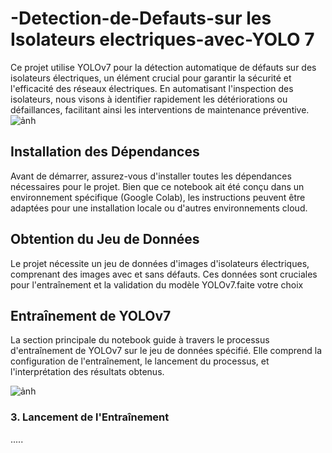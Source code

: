 # -Detection-de-Defauts-sur les Isolateurs electriques-avec-YOLO 7



Ce projet utilise YOLOv7 pour la détection automatique de défauts sur des isolateurs électriques, un élément crucial pour garantir la sécurité et l'efficacité des réseaux électriques. En automatisant l'inspection des isolateurs, nous visons à identifier rapidement les détériorations ou défaillances, facilitant ainsi les interventions de maintenance préventive.
![ảnh](https://github.com/user-attachments/assets/fc02e661-2bcf-429f-9bd4-c84438d19b5f)
 

## Installation des Dépendances

Avant de démarrer, assurez-vous d'installer toutes les dépendances nécessaires pour le projet. Bien que ce notebook ait été conçu dans un environnement spécifique (Google Colab), les instructions peuvent être adaptées pour une installation locale ou d'autres environnements cloud.

## Obtention du Jeu de Données

Le projet nécessite un jeu de données d'images d'isolateurs électriques, comprenant des images avec et sans défauts. Ces données sont cruciales pour l'entraînement et la validation du modèle YOLOv7.faite votre choix 

## Entraînement de YOLOv7

La section principale du notebook guide à travers le processus d'entraînement de YOLOv7 sur le jeu de données spécifié. Elle comprend la configuration de l'entraînement, le lancement du processus, et l'interprétation des résultats obtenus.

![ảnh](https://github.com/user-attachments/assets/d671830f-3f36-48d2-af78-4f0b7b9a4e39)






### 3. Lancement de l'Entraînement



.....
